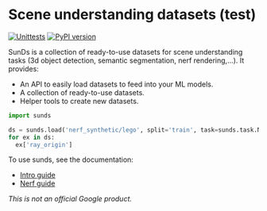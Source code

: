 # Scene understanding datasets (test)

[![Unittests](https://github.com/google-research/sunds/actions/workflows/pytest.yml/badge.svg)](https://github.com/google-research/sunds/actions/workflows/pytest.yml)
[![PyPI version](https://badge.fury.io/py/sunds.svg)](https://badge.fury.io/py/sunds)

SunDs is a collection of ready-to-use datasets for scene understanding tasks (3d
object detection, semantic segmentation, nerf rendering,...). It provides:

*   An API to easily load datasets to feed into your ML models.
*   A collection of ready-to-use datasets.
*   Helper tools to create new datasets.

```python
import sunds

ds = sunds.load('nerf_synthetic/lego', split='train', task=sunds.task.Nerf())
for ex in ds:
  ex['ray_origin']
```

To use sunds, see the documentation:

*  [Intro guide](https://github.com/google-research/sunds/blob/master/docs/intro.md)
*  [Nerf guide](https://github.com/google-research/sunds/blob/master/docs/nerf.md)

*This is not an official Google product.*
